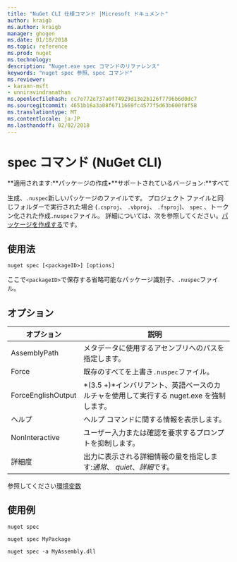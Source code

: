```yaml
---
title: "NuGet CLI 仕様コマンド |Microsoft ドキュメント"
author: kraigb
ms.author: kraigb
manager: ghogen
ms.date: 01/18/2018
ms.topic: reference
ms.prod: nuget
ms.technology: 
description: "Nuget.exe spec コマンドのリファレンス"
keywords: "nuget spec 参照、spec コマンド"
ms.reviewer:
- karann-msft
- unniravindranathan
ms.openlocfilehash: cc7e772e737a0f74929d13e2b126f7796b6d0dc7
ms.sourcegitcommit: 4651b16a3a08f6711669fc4577f5d63b600f8f58
ms.translationtype: MT
ms.contentlocale: ja-JP
ms.lasthandoff: 02/02/2018
---
```

# <a name="spec-command-nuget-cli"></a>spec コマンド (NuGet CLI)

**適用されます:**パッケージの作成&bullet;**サポートされているバージョン:**すべて

生成、`.nuspec`新しいパッケージのファイルです。 プロジェクト ファイルと同じフォルダーで実行された場合 (`.csproj`、 `.vbproj`、 `.fsproj`)、 `spec` 、トークン化された作成`.nuspec`ファイル。 詳細については、次を参照してください。[パッケージを作成する](../create-packages/creating-a-package.md)です。

## <a name="usage"></a>使用法

```cli
nuget spec [<packageID>] [options]
```

ここで`<packageID>`で保存する省略可能なパッケージ識別子、`.nuspec`ファイル。

## <a name="options"></a>オプション

| オプション | 説明 |
| --- | --- |
| AssemblyPath | メタデータに使用するアセンブリへのパスを指定します。 |
| Force | 既存のすべてを上書き`.nuspec`ファイル。 |
| ForceEnglishOutput | *(3.5 +)*インバリアント、英語ベースのカルチャを使用して実行する nuget.exe を強制します。 |
| ヘルプ | ヘルプ コマンドに関する情報を表示します。 |
| NonInteractive | ユーザー入力または確認を要求するプロンプトを抑制します。 |
| 詳細度 | 出力に表示される詳細情報の量を指定します:*通常*、 *quiet*、*詳細*です。 |

参照してください[環境変数](cli-ref-environment-variables.md)

## <a name="examples"></a>使用例

```cli
nuget spec

nuget spec MyPackage

nuget spec -a MyAssembly.dll
```
